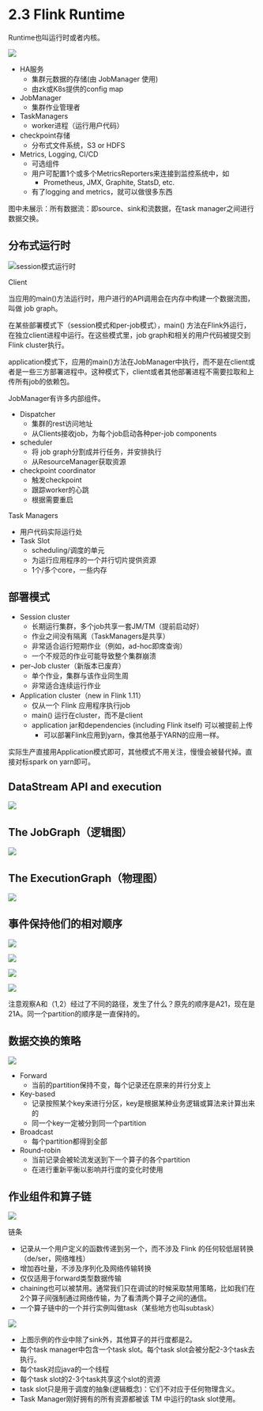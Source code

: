 # 2.3 Flink Runtime

Runtime也叫运行时或者内核。

![](<../../.gitbook/assets/image (6).png>)



* HA服务
  * 集群元数据的存储(由 JobManager 使用)
  * 由zk或K8s提供的config map
* JobManager
  * 集群作业管理者
* TaskManagers
  * worker进程（运行用户代码）
* checkpoint存储
  * 分布式文件系统，S3 or HDFS
* Metrics, Logging, CI/CD
  * 可选组件
  * 用户可配置1个或多个MetricsReporters来连接到监控系统中，如
    * Prometheus, JMX, Graphite, StatsD, etc.
  * 有了logging and metrics，就可以做很多东西

图中未展示：所有数据流：即source、sink和流数据，在task manager之间进行数据交换。

## 分布式运行时

![session模式运行时](<../../.gitbook/assets/image (19).png>)

Client

当应用的main()方法运行时，用户进行的API调用会在内存中构建一个数据流图，叫做 job graph。

在某些部署模式下（session模式和per-job模式），main() 方法在Flink外运行，在独立client进程中运行。在这些模式里，job graph和相关的用户代码被提交到Flink cluster执行。

application模式下，应用的main()方法在JobManager中执行，而不是在client或者是一些三方部署进程中。这种模式下，client或者其他部署进程不需要拉取和上传所有job的依赖包。



JobManager有许多内部组件。

* Dispatcher
  * 集群的rest访问地址
  * 从Clients接收job，为每个job启动各种per-job components
* scheduler
  * 将 job graph分割成并行任务，并安排执行
  * 从ResourceManager获取资源
* checkpoint coordinator
  * 触发checkpoint
  * 跟踪worker的心跳
  * 根据需要重启



Task Managers

* 用户代码实际运行处
* Task Slot
  * scheduling/调度的单元
  * 为运行应用程序的一个并行切片提供资源
  * 1个/多个core，一些内存

## 部署模式

* Session cluster
  * 长期运行集群，多个job共享一套JM/TM（提前启动好）
  * 作业之间没有隔离（TaskManagers是共享）
  * 非常适合运行短期作业（例如，ad-hoc即席查询）
  * 一个不规范的作业可能导致整个集群崩溃
* per-Job cluster（新版本已废弃）
  * 单个作业，集群与该作业同生周
  * 非常适合连续运行作业
* Application cluster（new in Flink 1.11）
  * 仅从一个 Flink 应用程序执行job
  * main() 运行在cluster，而不是client
  * application jar和dependencies (including Flink itself) 可以被提前上传
    * 可以部署Flink应用到yarn，像其他基于YARN的应用一样。

实际生产直接用Application模式即可，其他模式不用关注，慢慢会被替代掉。直接对标spark on yarn即可。



## DataStream API and execution <a href="#zuvut" id="zuvut"></a>

![](../../.gitbook/assets/image.png)

## The JobGraph（逻辑图） <a href="#wwyem" id="wwyem"></a>

![](<../../.gitbook/assets/image (21).png>)

## The ExecutionGraph（物理图） <a href="#govm1" id="govm1"></a>

![](<../../.gitbook/assets/image (4).png>)

## 事件保持他们的相对顺序 <a href="#a5fhx" id="a5fhx"></a>

![](<../../.gitbook/assets/image (5).png>)

![](<../../.gitbook/assets/image (15).png>)

![](<../../.gitbook/assets/image (18).png>)



![](<../../.gitbook/assets/image (3).png>)

注意观察A和（1,2）经过了不同的路径，发生了什么？原先的顺序是A21，现在是21A。同一个partition的顺序是一直保持的。

## 数据交换的策略 <a href="#hejv5" id="hejv5"></a>

![](<../../.gitbook/assets/image (14).png>)



* Forward
  * 当前的partition保持不变，每个记录还在原来的并行分支上
* Key-based
  * 记录按照某个key来进行分区，key是根据某种业务逻辑或算法来计算出来的
  * 同一个key一定被分到同一个partition
* Broadcast
  * 每个partition都得到全部
* Round-robin
  * 当前记录会被轮流发送到下一个算子的各个partition
  * 在进行重新平衡以影响并行度的变化时使用

## 作业组件和算子链 <a href="#ykqd3" id="ykqd3"></a>

![](<../../.gitbook/assets/image (2).png>)

链条

* 记录从一个用户定义的函数传递到另一个，而不涉及 Flink 的任何较低层转换（de/ser，网络堆栈）
* 增加吞吐量，不涉及序列化及网络传输转换
* 仅仅适用于forward类型数据传输
* chaining也可以被禁用。通常我们只在调试的时候采取禁用策略，比如我们在2个算子间强制通过网络传输，为了看清两个算子之间的通信。
* 一个算子链中的一个并行实例叫做task（某些地方也叫subtask）

![](<../../.gitbook/assets/image (9).png>)

* 上图示例的作业中除了sink外，其他算子的并行度都是2。
* 每个task manager中包含一个task slot。每个task slot会被分配2-3个task去执行。
* 每个task对应java的一个线程
* 每个task slot的2-3个task共享这个slot的资源
* task slot只是用于调度的抽象(逻辑概念)：它们不对应于任何物理含义。
* Task Manager刚好拥有的所有资源都被该 TM 中运行的task slot使用。
